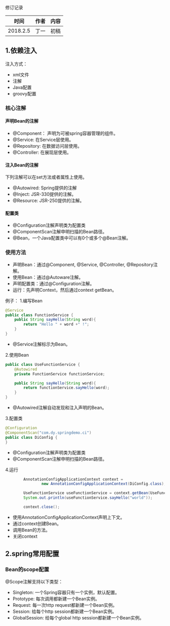 
修订记录

| 时间 | 作者 | 内容 |
|--------|--------|--------|
| 2018.2.5 | 丁一 | 初稿 |

## 1.依赖注入
注入方式：

- xml文件
- 注解
- Java配置
- groovy配置

### 核心注解
#### 声明Bean的注解
- @Component： 声明为可被spring容器管理的组件。
- @Service: 在Service层使用。
- @Repository: 在数据访问层使用。
- @Controller: 在展现层使用。

#### 注入Bean的注解
下列注解可以在set方法或者属性上使用。

- @Autowired: Spring提供的注解
- @Inject: JSR-330提供的注解。
- @Resource: JSR-250提供的注解。

#### 配置类
- @Configuration注解声明类为配置类
- @ComponentScan注解申明扫描的Bean路径。
- @Bean，一个Java配置类中可以有0个或多个@Bean注解。

### 使用方法

- 声明Bean：通过@Component, @Service, @Controller, @Repository注解。
- 使用Bean：通过@Autoware注解。
- 声明配置类：通过@Configuration注解。
- 运行：先声明Context，然后通过context getBean。

例子：
1.编写Bean
```java
@Service
public class FunctionService {
    public String sayHello(String word){
        return "Hello " + word +" !";
    }
}
```

- @Service注解标示为Bean。

2.使用Bean
```java
public class UseFunctionService {
    @Autowired
    private FunctionService functionService;

    public String sayHello(String word){
        return functionService.sayHello(word);
    }
}
```
- @Autowired注解自动发现和注入声明的Bean。

3.配置类
```java
@Configuration
@ComponentScan("com.dy.springdemo.ci")
public class DiConfig {
}
```

- @Configuration注解声明类为配置类
- @ComponentScan注解申明扫描的Bean路径。

4.运行
```java
        AnnotationConfigApplicationContext context =
                new AnnotationConfigApplicationContext(DiConfig.class);

        UseFunctionService useFunctionService = context.getBean(UseFunctionService.class);
        System.out.println(useFunctionService.sayHello("world"));

        context.close();
```

- 使用AnnotationConfigApplicationContext声明上下文。
- 通过context创建Bean。
- 调用Bean的方法。
- 关闭context

## 2.spring常用配置
### Bean的scope配置
@Scope注解支持以下类型：

- Singleton: 一个Spring容器只有一个实例，默认配置。
- Prototype: 每次调用都新建一个Bean实例。
- Request: 每一次http request都新建一个Bean实例。
- Session: 给每个http session都新建一个Bean实例。
- GlobalSession: 给每个global http session都新建一个Bean实例。
















































